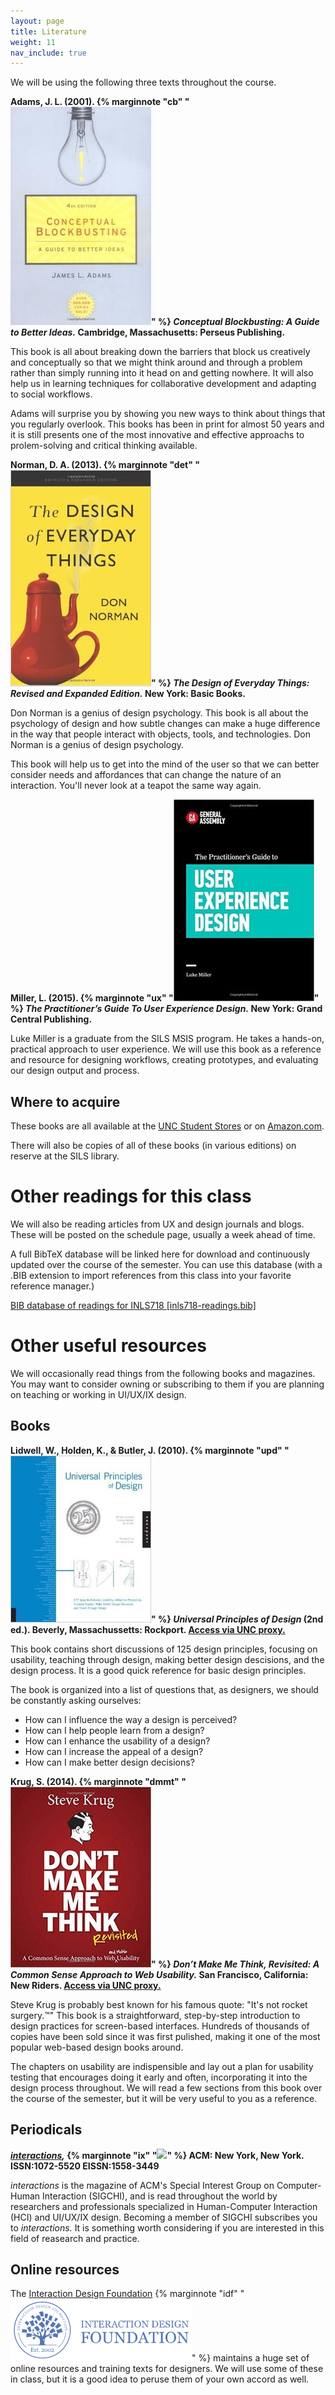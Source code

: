 ```yaml
---
layout: page
title: Literature
weight: 11
nav_include: true
---
```


We will be using the following three texts throughout the course. 

**Adams, J. L. (2001). {% marginnote "cb" "<a href='https://www.amazon.com/dp/0738205370/ref=wl_it_dp_o_pC_nS_ttl?_encoding=UTF8&colid=2C6GNL399JC6J&coliid=I3KG3A06L84ZLT' target='_blank'><img src='/assets/img/covers/cb.jpg'></a>" %} *Conceptual Blockbusting: A Guide to Better Ideas.* Cambridge, Massachusetts: Perseus Publishing.** 

This book is all about breaking down the barriers that block us creatively and conceptually so that we might think around and through a problem rather than simply running into it head on and getting nowhere. 
It will also help us in learning techniques for collaborative development and adapting to social workflows. 

Adams will surprise you by showing you new ways to think about things that you regularly overlook. 
This books has been in print for almost 50 years and it is still presents one of the most innovative and effective approachs to prolem-solving and critical thinking available. 

**Norman, D. A. (2013). {% marginnote "det" "<a href='https://www.amazon.com/dp/0465050654/ref=wl_it_dp_o_pC_nS_ttl?_encoding=UTF8&colid=2C6GNL399JC6J&coliid=I3DG7FQD3FZO3K' target='_blank'><img src='/assets/img/covers/det.jpg'></a>" %} *The Design of Everyday Things: Revised and Expanded Edition.* New York: Basic Books.** 

Don Norman is a genius of design psychology. This book is all about the psychology of design and how subtle changes can make a huge difference in the way that people interact with objects, tools, and technologies. Don Norman is a genius of design psychology. 

This book will help us to get into the mind of the user so that we can better consider needs and affordances that can change the nature of an interaction. You'll never look at a teapot the same way again. 

**Miller, L. (2015). {% marginnote "ux" "<a href='https://www.amazon.com/dp/1455548588/ref=wl_it_dp_o_pd_nS_ttl?_encoding=UTF8&colid=2C6GNL399JC6J&coliid=I2K9TH7DYTL729' target='_blank'><img src='/assets/img/covers/ux.jpg'></a>" %} *The Practitioner’s Guide To User Experience Design.* New York: Grand Central Publishing.** 

Luke Miller is a graduate from the SILS MSIS program. He takes a hands-on, practical approach to user experience. We will use this book as a reference and resource for designing workflows, creating prototypes, and evaluating our design output and process. 

## Where to acquire

These books are all available at the [UNC Student Stores](http://unc.bncollege.com/webapp/wcs/stores/servlet/TBWizardView?catalogId=10001&langId=-1&storeId=88196) or on [Amazon.com](https://www.amazon.com/gp/registry/wishlist/2C6GNL399JC6J/).

There will also be copies of all of these books (in various editions) on reserve at the SILS library. 

# Other readings for this class

We will also be reading articles from UX and design journals and blogs. These will be posted on the schedule page, usually a week ahead of time. 

A full BibTeX database will be linked here for download and continuously updated over the course of the semester. You can use this database (with a .BIB extension to import references from this class into your favorite reference manager.)

<a target="_blank" href="/inls718-readings.bib">BIB database of readings for INLS718 [inls718-readings.bib]</a>

# Other useful resources

We will occasionally read things from the following books and magazines. You may want to consider owning or subscribing to them if you are planning on teaching or working in UI/UX/IX design.  

## Books

**Lidwell, W., Holden, K., & Butler, J. (2010). {% marginnote "upd" "<a href='http://site.ebrary.com.libproxy.lib.unc.edu/lib/uncch/detail.action?docID=10715587' target='_blank'><img src='/assets/img/covers/upd.jpg'></a>" %} *Universal Principles of Design* (2nd ed.). Beverly, Massachussetts: Rockport. [Access via UNC proxy.](http://site.ebrary.com.libproxy.lib.unc.edu/lib/uncch/detail.action?docID=10715587)** 

This book contains short discussions of 125 design principles, focusing on usability, teaching through design, making better design descisions, and the design process. 
It is a good quick reference for basic design principles.

The book is organized into a list of questions that, as designers, we should be constantly asking ourselves:

- How can I influence the way a design is perceived?
- How can I help people learn from a design?
- How can I enhance the usability of a design?
- How can I increase the appeal of a design?
- How can I make better design decisions?

**Krug, S. (2014). {% marginnote "dmmt" "<a href='http://proquestcombo.safaribooksonline.com.libproxy.lib.unc.edu/9780133597271' target='_blank'><img src='/assets/img/covers/dmmt.jpg'></a>" %} *Don’t Make Me Think, Revisited: A Common Sense Approach to Web Usability.* San Francisco, California: New Riders. [Access via UNC proxy.](http://proquestcombo.safaribooksonline.com.libproxy.lib.unc.edu/9780133597271)** 

Steve Krug is probably best known for his famous quote: "It's not rocket surgery.&#8482;" 
This book is a straightforward, step-by-step introduction to design practices for screen-based interfaces. 
Hundreds of thousands of copies have been sold since it was first pulished, making it one of the most popular web-based design books around. 

The chapters on usability are indispensible and lay out a plan for usability testing that encourages doing it early and often, incorporating it into the design process throughout. 
We will read a few sections from this book over the course of the semester, but it will be very useful to you as a reference. 

## Periodicals

***<a href='http://interactions.acm.org/' target='_blank'>interactions</a>,* {% marginnote "ix" "<a href='http://interactions.acm.org/' target='_blank'><img src='http://portalparts.acm.org/3030000/3029062/cover/cover_full.jpg'/></a>" %} ACM: New York, New York. ISSN:1072-5520 EISSN:1558-3449**

*interactions* is the magazine of ACM's Special Interest Group on Computer-Human Interaction (SIGCHI), and is read throughout the world by researchers and professionals specialized in Human-Computer Interaction (HCI) and UI/UX/IX design. 
Becoming a member of SIGCHI subscribes you to *interactions.* 
It is something worth considering if you are interested in this field of reasearch and practice. 

## Online resources

The <a href="https://www.interaction-design.org/literature" target="_blank">Interaction Design Foundation</a> {% marginnote "idf" "<a href='https://www.interaction-design.org/literature' target='_blank'><img src='/assets/img/logos/idf-logo.png'/></a>" %} maintains a huge set of online resources and training texts for designers. 
We will use some of these in class, but it is a good idea to peruse them of your own accord as well. 